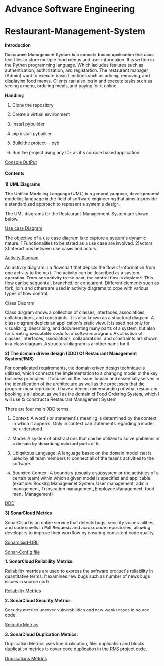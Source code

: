 # Advance Software Engineering
# Restaurant-Management-System
**Introduction**

Restaurant Management System is a console-based application that uses text files to store multiple food menus and user information. It is written in the Python programming language.
Which includes features such as authentication, authorization, and registartion. The restaurant manager (Admin) want to execute basic functions such as adding, removing, and displaying food menus. Clients can also log in and execute tasks such as seeing a menu, ordering meals, and paying for it online.

**Handling**

1. Clone the repository

2. Create a virtual environment

3. Install pybuilder

4. pip install pybuilder

5. Build the project -- pyb 

6. Run the project using any IDE as it's console based application

[Console OutPut](https://github.com/StudentDS3/Restaurant-Management-System)

#### Contents
**1) UML Diagrams**

The Unified Modeling Language (UML) is a general-purpose, developmental modeling language in the field of software engineering that aims to provide a standardized approach to represent a system's design.

The UML diagrams for the Restaurant-Management-System are shown below.

[Use case Diagram](https://github.com/StudentDS3/Restaurant-Management-System) 

The objective of a use case diagram is to capture a system's dynamic nature.
1)Functionalities to be stated as a use case are involved. 2)Actors 3)Interactions between use cases and actors.

[Activity Diagram](https://github.com/StudentDS3/Restaurant-Management-System)

An activity diagram is a flowchart that depicts the flow of information from one activity to the next. The activity can be described as a system operation.
From one activity to the next, the control flow is depicted. This flow can be sequential, branched, or concurrent. Different elements such as fork, join, and others are used in activity diagrams to cope with various types of flow control.
      
[Class Diagram](https://github.com/StudentDS3/Restaurant-Management-System)

 Class diagram shows a collection of classes, interfaces, associations, collaborations, and constraints. It is also known as a structural diagram.
 A class diagram depicts an application's static view. It is used not only for visualizing, describing, and documenting many parts of a system, but also for creating executable code for a software program.
A collection of classes, interfaces, associations, collaborations, and constraints are shown in a class diagram. A structural diagram is another name for it.

**2) The domain driven design (DDD) Of Restaurant Management System(RMS)**

For complicated requirements, the domain driven design technique is utilized, which connects the implementation to a changing model of the key business principles. It focuses on the issue domain and essentially serves in the identification of the architecture as well as the processes that the program must reproduce. I have a decent understanding of what restaurant booking is all about, as well as the domain of Food Ordering System, which I will use to construct a Restaurant Management System.

There are four main DDD terms :

   1. Context: A word's or statement's meaning is determined by the context in which it appears. Only in context can statements regarding a model be understood.
               
   2. Model: A system of abstractions that can be utilized to solve problems in a domain by describing selected parts of it.
   
   3. Ubiquitous Language: A language based on the domain model that is used by all team members to connect all of the team's activities to the software.
                          
   4. Bounded Context: A boundary (usually a subsystem or the activities of a certain team) within which a given model is specified and applicable.
                       (example: Booking Managemnet System, User management, admin management, Transcation management, Employee Management, food menu Management)
    
[DDD](https://github.com/StudentDS3/Restaurant-Management-System)

**3) SonarCloud Metrics**

SonarCloud is an online service that detects bugs, security vulnerabilities, and code smells in Pull Requests and across code repositories, allowing developers to improve their workflow by ensuring consistent code quality.

[Sonarcloud-URL](https://sonarcloud.io/)

[Sonar-Config file](https://github.com/StudentDS3/Restaurant-Management-System)

**1. SonarCloud Reliability Metrics:**

Reliability metrics are used to express the software product's reliability in quantitative terms. It examines new bugs such as number of news bugs issues in source code.

[Reliability Metrics](https://github.com/StudentDS3/Restaurant-Management-System)

**2. SonarCloud Security Metrics:**

Security metrics uncover vulnerabilities and new weaknesses in source code.

[Security Metrics](https://github.com/StudentDS3/Restaurant-Management-System)

**3. SonarCloud Duplication Metrics:**

Duplication Metrics uses line duplication, files duplication and  blocks duplication  metrics to cover code duplication in the RMS project code.

[Duplications Metrics](https://github.com/StudentDS3/Restaurant-Management-SystemG)
